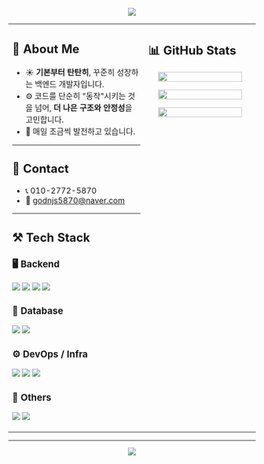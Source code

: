<!-- 상단 배너 -->
<p align="center">
  <img src="https://capsule-render.vercel.app/api?type=waving&color=FFB6C1&height=200&section=header&text=haewon's%20GITHUB&fontSize=50&fontColor=ffffff&fontAlignY=35&desc=Backend%20Developer&descAlignY=55&descAlign=50"/>
</p>

<table>
<tr>
<td width="55%" valign="top">

## 🌸 About Me

- ☀️ **기본부터 탄탄히**, 꾸준히 성장하는 백엔드 개발자입니다.  
- ⚙️ 코드를 단순히 "동작"시키는 것을 넘어, **더 나은 구조와 안정성**을 고민합니다.  
- 🌱 매일 조금씩 발전하고 있습니다.  

---

## 💌 Contact
- 📞 010-2772-5870  
- 💌 godnjs5870@naver.com  

---

## ⚒️ Tech Stack

### 🖥 Backend
<p>
  <img src="https://img.shields.io/badge/Java-FFB6C1?style=for-the-badge&logo=openjdk&logoColor=white"/>
  <img src="https://img.shields.io/badge/Spring%20Boot-FF69B4?style=for-the-badge&logo=springboot&logoColor=white"/>
  <img src="https://img.shields.io/badge/JPA-FADADD?style=for-the-badge&logo=hibernate&logoColor=white"/>
  <img src="https://img.shields.io/badge/Swagger-FFC0CB?style=for-the-badge&logo=swagger&logoColor=white"/>
</p>

### 💾 Database
<p>
  <img src="https://img.shields.io/badge/PostgreSQL-FFB6C1?style=for-the-badge&logo=postgresql&logoColor=white"/>
  <img src="https://img.shields.io/badge/MongoDB-FF69B4?style=for-the-badge&logo=mongodb&logoColor=white"/>
</p>

### ⚙️ DevOps / Infra
<p>
  <img src="https://img.shields.io/badge/Docker-FADADD?style=for-the-badge&logo=docker&logoColor=white"/>
  <img src="https://img.shields.io/badge/AWS%20EC2-FFC0CB?style=for-the-badge&logo=amazonaws&logoColor=white"/>
  <img src="https://img.shields.io/badge/GitHub%20Actions-FFB6C1?style=for-the-badge&logo=githubactions&logoColor=white"/>
</p>

### 🔗 Others
<p>
  <img src="https://img.shields.io/badge/Kafka-FF69B4?style=for-the-badge&logo=apachekafka&logoColor=white"/>
  <img src="https://img.shields.io/badge/Scheduler-FADADD?style=for-the-badge&logo=clockify&logoColor=white"/>
</p>

</td>

<td width="45%" valign="top">

## 📊 GitHub Stats

<p align="center">
  <img src="https://github-readme-streak-stats.herokuapp.com/?user=haewonee&theme=rose_pine&ring=ffb6c1&fire=ff69b4&currStreakLabel=fce4ec" width="90%"/>
</p>

<p align="center">
  <img src="https://github-readme-stats.vercel.app/api?username=haewonee&show_icons=true&theme=rose_pine&title_color=ffb6c1&icon_color=ff69b4&text_color=fce4ec&bg_color=141321" width="90%"/>
</p>

<p align="center">
  <img src="https://github-readme-stats.vercel.app/api/top-langs/?username=haewonee&layout=compact&theme=rose_pine&title_color=ffb6c1&text_color=fce4ec&bg_color=141321" width="90%"/>
</p>

</td>
</tr>
</table>

---

<!-- 하단 배너 -->
<p align="center">
  <img src="https://capsule-render.vercel.app/api?type=waving&color=FFB6C1&height=150&section=footer"/>
</p>
